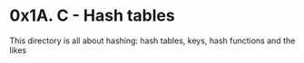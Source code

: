 # 0x1A. C - Hash tables

This directory is all about hashing: hash tables, keys, hash functions and the likes
